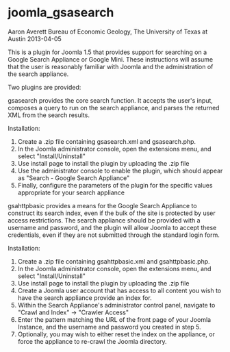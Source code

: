joomla_gsasearch
================
Aaron Averett
Bureau of Economic Geology, The University of Texas at Austin
2013-04-05

This is a plugin for Joomla 1.5 that provides support for searching on a Google Search Appliance or Google Mini.  These instructions will assume that the user is reasonably familiar with Joomla and the administration of the search appliance.

Two plugins are provided:

gsasearch provides the core search function.  It accepts the user's input, composes a query to run on the search appliance, and parses the returned XML from the search results.

Installation:
1.  Create a .zip file containing gsasearch.xml and gsasearch.php.
2.  In the Joomla administrator console, open the extensions menu, and select "Install/Uninstall"
3.  Use install page to install the plugin by uploading the .zip file
4.  Use the administrator console to enable the plugin, which should appear as "Search - Google Search Appliance"
5.  Finally, configure the parameters of the plugin for the specific values appropriate for your search appliance



gsahttpbasic provides a means for the Google Search Appliance to construct its search index, even if the bulk of the site is protected by user access restrictions.  The search appliance should be provided with a username and password, and the plugin will allow Joomla to accept these credentials, even if they are not submitted through the standard login form.

Installation:
1.  Create a .zip file containing gsahttpbasic.xml and gsahttpbasic.php.
2.  In the Joomla administrator console, open the extensions menu, and select "Install/Uninstall"
3.  Use install page to install the plugin by uploading the .zip file
4.  Create a Joomla user account that has access to all content you wish to have the search appliance provide an index for.
5.  Within the Search Appliance's administrator control panel, navigate to "Crawl and Index" -> "Crawler Access"
6.  Enter the pattern matching the URL of the front page of your Joomla Instance, and the username and password you created in step 5.
7.  Optionally, you may wish to either reset the index on the appliance, or force the appliance to re-crawl the Joomla directory.
